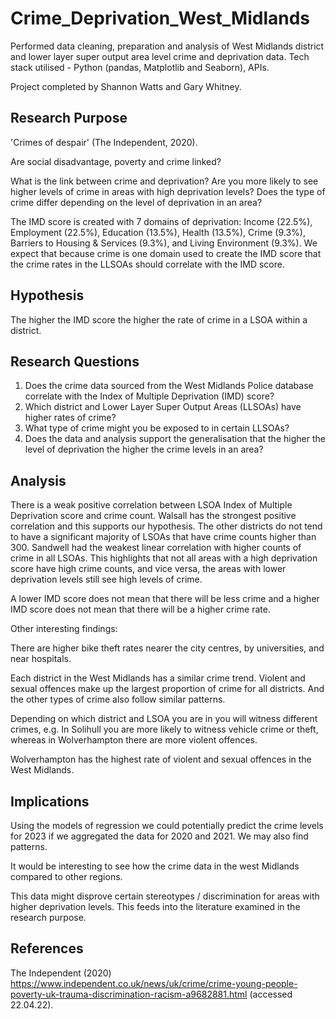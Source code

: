 # Crime_Deprivation_West_Midlands
Performed data cleaning, preparation and analysis of West Midlands district and lower layer super output area level crime and deprivation data. Tech stack utilised - Python (pandas, Matplotlib and Seaborn), APIs.

Project completed by Shannon Watts and Gary Whitney. 

## Research Purpose
'Crimes of despair' (The Independent, 2020).

Are social disadvantage, poverty and crime linked?

What is the link between crime and deprivation? Are you more likely to see higher levels of crime in areas with high deprivation levels? Does the type of crime differ depending on the level of deprivation in an area?

The IMD score is created with 7 domains of deprivation: Income (22.5%), Employment (22.5%), Education (13.5%), Health (13.5%), Crime (9.3%), Barriers to Housing & Services (9.3%), and Living Environment (9.3%). We expect that because crime is one domain used to create the IMD score that the crime rates in the LLSOAs should correlate with the IMD score.

## Hypothesis
The higher the IMD score the higher the rate of crime in a LSOA within a district.

## Research Questions 

1)	Does the crime data sourced from the West Midlands Police database correlate with the Index of Multiple Deprivation (IMD) score? 
2)	Which district and Lower Layer Super Output Areas (LLSOAs) have higher rates of crime?
3)	What type of crime might you be exposed to in certain LLSOAs?
4) Does the data and analysis support the generalisation that the higher the level of deprivation the higher the crime levels in an area?

## Analysis
There is a weak positive correlation between LSOA Index of Multiple Deprivation score and crime count. Walsall has the strongest positive correlation and this supports our hypothesis. The other districts do not tend to have a significant majority of LSOAs that have crime counts higher than 300. Sandwell had the weakest linear correlation with higher counts of crime in all LSOAs. This highlights that not all areas with a high deprivation score have high crime counts, and vice versa, the areas with lower deprivation levels still see high levels of crime.

A lower IMD score does not mean that there will be less crime and a higher IMD score does not mean that there will be a higher crime rate.


Other interesting findings:

There are higher bike theft rates nearer the city centres, by universities, and near hospitals.

Each district in the West Midlands has a similar crime trend. Violent and sexual offences make up the largest proportion of crime for all districts. And the other types of crime also follow similar patterns.

Depending on which district and LSOA you are in you will witness different crimes, e.g. In Solihull you are more likely to witness vehicle crime or theft, whereas in Wolverhampton there are more violent offences.

Wolverhampton has the highest rate of violent and sexual offences in the West Midlands.


## Implications
Using the models of regression we could potentially predict the crime levels for 2023 if we aggregated the data for 2020 and 2021. We may also find patterns.

It would be interesting to see how the crime data in the west Midlands compared to other regions.

This data might disprove certain stereotypes / discrimination for areas with higher deprivation levels. This feeds into the literature examined in the research purpose. 

## References

The Independent (2020) https://www.independent.co.uk/news/uk/crime/crime-young-people-poverty-uk-trauma-discrimination-racism-a9682881.html (accessed 22.04.22).

